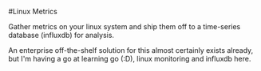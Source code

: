 #Linux Metrics

Gather metrics on your linux system and ship them off to a time-series database (influxdb) for analysis.

An enterprise off-the-shelf solution for this almost certainly exists already, but I'm having a go at learning go (:D), linux monitoring and influxdb here.
